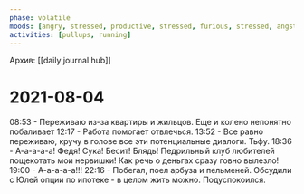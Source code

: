 ```yaml
---
phase: volatile
moods: [angry, stressed, productive, stressed, furious, stressed, angsty]
activities: [pullups, running]
---
```

Архив: [[daily journal hub]]
# 2021-08-04

08:53 - Переживаю из-за квартиры и жильцов. Еще и колено непонятно побаливает
12:17 - Работа помогает отвлечься.
13:52 - Все равно переживаю, кручу в голове все эти потенциальные диалоги. Тьфу.
18:36 - А-а-а-а-а! Федя! Сука! Бесит! Блядь! Педрильный клуб любителей пощекотать мои нервишки! Как речь о деньгах сразу говно вылезло!
19:00 - А-а-а-а-а!!!
22:16 - Побегал, поел арбуза и пельменей. Обсудили с Юлей опции по ипотеке - в целом жить можно. Подуспокоился.